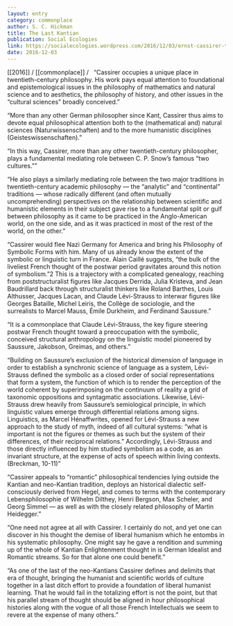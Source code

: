 ```yaml
---
layout: entry
category: commonplace
author: S. C. Hickman
title: The Last Kantian
publication: Social Ecologies
link: https://socialecologies.wordpress.com/2016/12/03/ernst-cassirer-the-last-kantian/
date: 2016-12-03
---
```


[[2016]] / [[commonplace]] / 
 
“Cassirer occupies a unique place in twentieth-century philosophy. His work pays equal attention to foundational and epistemological issues in the philosophy of mathematics and natural science and to aesthetics, the philosophy of history, and other issues in the “cultural sciences” broadly conceived.”

“More than any other German philosopher since Kant, Cassirer thus aims to devote equal philosophical attention both to the (mathematical and) natural sciences (Naturwissenschaften) and to the more humanistic disciplines (Geisteswissenschaften).”

“In this way, Cassirer, more than any other twentieth-century philosopher, plays a fundamental mediating role between C. P. Snow’s famous “two cultures.””

“He also plays a similarly mediating role between the two major traditions in twentieth-century academic philosophy — the “analytic” and “continental” traditions — whose radically different (and often mutually uncomprehending) perspectives on the relationship between scientific and humanistic elements in their subject gave rise to a fundamental split or gulf between philosophy as it came to be practiced in the Anglo-American world, on the one side, and as it was practiced in most of the rest of the world, on the other.”

“Cassirer would flee Nazi Germany for America and bring his Philosophy of Symbolic Forms with him. Many of us already know the extent of the symbolic or linguistic turn in France. Alain Caillé suggests, “the bulk of the liveliest French thought of the postwar period gravitates around this notion of symbolism.”2 This is a trajectory with a complicated genealogy, reaching from poststructuralist figures like Jacques Derrida, Julia Kristeva, and Jean Baudrillard back through structuralist thinkers like Roland Barthes, Louis Althusser, Jacques Lacan, and Claude Lévi-Strauss to interwar figures like Georges Bataille, Michel Leiris, the Collège de sociologie, and the surrealists to Marcel Mauss, Émile Durkheim, and Ferdinand Saussure.”

“It is a commonplace that Claude Lévi-Strauss, the key figure steering postwar French thought toward a preoccupation with the symbolic, conceived structural anthropology on the linguistic model pioneered by Saussure, Jakobson, Greimas, and others.”

“Building on Saussure’s exclusion of the historical dimension of language in order to establish a synchronic science of language as a system, Lévi-Strauss defined the symbolic as a closed order of social representations that form a system, the function of which is to render the perception of the world coherent by superimposing on the continuum of reality a grid of taxonomic oppositions and syntagmatic associations. Likewise, Lévi-Strauss drew heavily from Saussure’s semiological principle, in which linguistic values emerge through differential relations among signs. Linguistics, as Marcel Hénaffwrites, opened for Lévi-Strauss a new approach to the study of myth, indeed of all cultural systems: “what is important is not the figures or themes as such but the system of their differences, of their reciprocal relations.” Accordingly, Lévi-Strauss and those directly influenced by him studied symbolism as a code, as an invariant structure, at the expense of acts of speech within living contexts. (Breckman, 10-11)”

“Cassirer appeals to “romantic” philosophical tendencies lying outside the Kantian and neo-Kantian tradition, deploys an historical dialectic self-consciously derived from Hegel, and comes to terms with the contemporary Lebensphilosophie of Wilhelm Dilthey, Henri Bergson, Max Scheler, and Georg Simmel — as well as with the closely related philosophy of Martin Heidegger.”

“One need not agree at all with Cassirer. I certainly do not, and yet one can discover in his thought the demise of liberal humanism which he entombs in his systematic philosophy. One might say he gave a rendition and summing up of the whole of Kantian Enlightenment thought in is German Idealist and Romantic streams. So for that alone one could benefit.”

“As one of the last of the neo-Kantians Cassirer defines and delimits that era of thought, bringing the humanist and scientific worlds of culture together in a last ditch effort to provide a foundation of liberal humanist learning. That he would fail in the totalizing effort is not the point, but that his parallel stream of thought should be aligned in hour philosophical histories along with the vogue of all those French Intellectuals we seem to revere at the expense of many others.”


